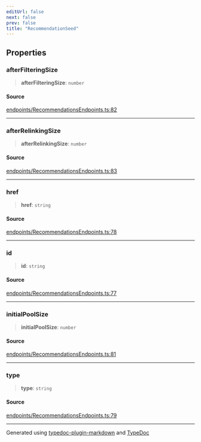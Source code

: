 ```yaml
---
editUrl: false
next: false
prev: false
title: "RecommendationSeed"
---
```


## Properties

### afterFilteringSize

> **afterFilteringSize**: `number`

#### Source

[endpoints/RecommendationsEndpoints.ts:82](https://github.com/fostertheweb/spotify-web-sdk/blob/eb6b780/src/endpoints/RecommendationsEndpoints.ts#L82)

***

### afterRelinkingSize

> **afterRelinkingSize**: `number`

#### Source

[endpoints/RecommendationsEndpoints.ts:83](https://github.com/fostertheweb/spotify-web-sdk/blob/eb6b780/src/endpoints/RecommendationsEndpoints.ts#L83)

***

### href

> **href**: `string`

#### Source

[endpoints/RecommendationsEndpoints.ts:78](https://github.com/fostertheweb/spotify-web-sdk/blob/eb6b780/src/endpoints/RecommendationsEndpoints.ts#L78)

***

### id

> **id**: `string`

#### Source

[endpoints/RecommendationsEndpoints.ts:77](https://github.com/fostertheweb/spotify-web-sdk/blob/eb6b780/src/endpoints/RecommendationsEndpoints.ts#L77)

***

### initialPoolSize

> **initialPoolSize**: `number`

#### Source

[endpoints/RecommendationsEndpoints.ts:81](https://github.com/fostertheweb/spotify-web-sdk/blob/eb6b780/src/endpoints/RecommendationsEndpoints.ts#L81)

***

### type

> **type**: `string`

#### Source

[endpoints/RecommendationsEndpoints.ts:79](https://github.com/fostertheweb/spotify-web-sdk/blob/eb6b780/src/endpoints/RecommendationsEndpoints.ts#L79)

***

Generated using [typedoc-plugin-markdown](https://www.npmjs.com/package/typedoc-plugin-markdown) and [TypeDoc](https://typedoc.org/)
